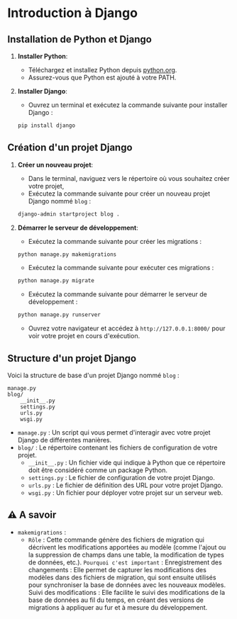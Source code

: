 
# Introduction à Django

## Installation de Python et Django

1. **Installer Python**:
    - Téléchargez et installez Python depuis [python.org](https://www.python.org/downloads/).
    - Assurez-vous que Python est ajouté à votre PATH.

2. **Installer Django**:
    - Ouvrez un terminal et exécutez la commande suivante pour installer Django :
    ```bash
    pip install django
    ```

## Création d'un projet Django

1. **Créer un nouveau projet**:
    - Dans le terminal, naviguez vers le répertoire où vous souhaitez créer votre projet,
    - Exécutez la commande suivante pour créer un nouveau projet Django nommé `blog` :
    ```bash
    django-admin startproject blog .
    ```

2. **Démarrer le serveur de développement**:
    - Exécutez la commande suivante pour créer les migrations :
    ```bash
    python manage.py makemigrations
    ```
    - Exécutez la commande suivante pour exécuter ces migrations :
    ```bash
    python manage.py migrate
    ```
    - Exécutez la commande suivante pour démarrer le serveur de développement :
    ```bash
    python manage.py runserver
    ```
    - Ouvrez votre navigateur et accédez à `http://127.0.0.1:8000/` pour voir votre projet en cours d'exécution.

## Structure d'un projet Django

Voici la structure de base d'un projet Django nommé `blog` :

```
manage.py
blog/
    __init__.py
    settings.py
    urls.py
    wsgi.py
```

- `manage.py` : Un script qui vous permet d'interagir avec votre projet Django de différentes manières.
- `blog/` : Le répertoire contenant les fichiers de configuration de votre projet.
    - `__init__.py` : Un fichier vide qui indique à Python que ce répertoire doit être considéré comme un package Python.
    - `settings.py` : Le fichier de configuration de votre projet Django.
    - `urls.py` : Le fichier de définition des URL pour votre projet Django.
    - `wsgi.py` : Un fichier pour déployer votre projet sur un serveur web.

## ⚠️ **A savoir** 

- `makemigrations` : 
    - `Rôle` : Cette commande génère des fichiers de migration qui décrivent les modifications apportées au modèle (comme l'ajout ou la suppression de champs dans une table, la modification de types de données, etc.).
`Pourquoi c'est important` :
Enregistrement des changements : Elle permet de capturer les modifications des modèles dans des fichiers de migration, qui sont ensuite utilisés pour synchroniser la base de données avec les nouveaux modèles.
Suivi des modifications : Elle facilite le suivi des modifications de la base de données au fil du temps, en créant des versions de migrations à appliquer au fur et à mesure du développement.
